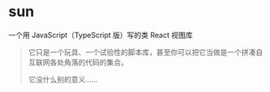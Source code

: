 # sun

一个用 JavaScript（TypeScript 版）写的类 React 视图库

> 它只是一个玩具、一个试验性的脚本库，甚至你可以把它当做是一个拼凑自互联网各处角落的代码的集合。
>
> 它没什么别的意义……
